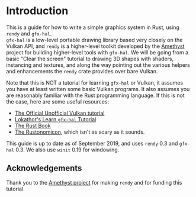 # Introduction

This is a guide for how to write a simple graphics system in Rust, using `rendy` and `gfx-hal`.  
`gfx-hal` is a low-level portable drawing library based very closely on the Vulkan API, and
`rendy` is a higher-level toolkit developed by the [Amethyst](https://amethyst.rs/) project
for building higher-level tools with `gfx-hal`.
We will be going from a basic "Clear the screen" tutorial to drawing 3D shapes with shaders,
instancing and textures, and along the way pointing out the various helpers and enhancements the
`rendy` crate provides over bare Vulkan.

Note that this is NOT a tutorial for learning `gfx-hal` or Vulkan, it assumes you have at least written some basic Vulkan programs.  It also assumes you are reasonably familiar with the Rust programming language.  If this is not the case, here are some useful resources:

 * [The Official Unofficial Vulkan tutorial](https://vulkan-tutorial.com/)
 * [Lokathor's Learn `gfx-hal` Tutorial](https://github.com/rust-tutorials/learn-gfx-hal)
 * [The Rust Book](https://doc.rust-lang.org/book/)
 * [The Rustonomicon](https://doc.rust-lang.org/nomicon/index.html), which isn't as scary as it sounds.

This guide is up to date as of September 2019, and uses `rendy` 0.3 and `gfx-hal` 0.3.  We also use `winit` 0.19 for windowing.


## Acknowledgements

Thank you to the [Amethyst project](https://amethyst.rs/) for making `rendy` and for funding this tutorial.
